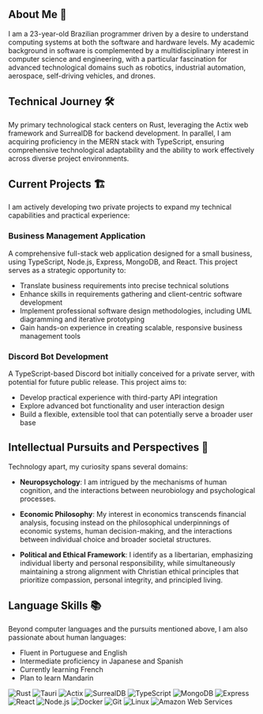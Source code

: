 ## About Me 👤

I am a 23-year-old Brazilian programmer driven by a desire to understand computing systems at both the software and hardware levels. My academic background in software is complemented by a multidisciplinary interest in computer science and engineering, with a particular fascination for advanced technological domains such as robotics, industrial automation, aerospace, self-driving vehicles, and drones.

## Technical Journey 🛠️

My primary technological stack centers on Rust, leveraging the Actix web framework and SurrealDB for backend development. In parallel, I am acquiring proficiency in the MERN stack with TypeScript, ensuring comprehensive technological adaptability and the ability to work effectively across diverse project environments.

## Current Projects 🏗️

I am actively developing two private projects to expand my technical capabilities and practical experience:

### Business Management Application
A comprehensive full-stack web application designed for a small business, using TypeScript, Node.js, Express, MongoDB, and React. This project serves as a strategic opportunity to:
- Translate business requirements into precise technical solutions
- Enhance skills in requirements gathering and client-centric software development
- Implement professional software design methodologies, including UML diagramming and iterative prototyping
- Gain hands-on experience in creating scalable, responsive business management tools

### Discord Bot Development
A TypeScript-based Discord bot initially conceived for a private server, with potential for future public release. This project aims to:
- Develop practical experience with third-party API integration
- Explore advanced bot functionality and user interaction design
- Build a flexible, extensible tool that can potentially serve a broader user base

## Intellectual Pursuits and Perspectives 🧠

Technology apart, my curiosity spans several domains:

- **Neuropsychology**: I am intrigued by the mechanisms of human cognition, and the interactions between neurobiology and psychological processes.

- **Economic Philosophy**: My interest in economics transcends financial analysis, focusing instead on the philosophical underpinnings of economic systems, human decision-making, and the interactions between individual choice and broader societal structures.

- **Political and Ethical Framework**: I identify as a libertarian, emphasizing individual liberty and personal responsibility, while simultaneously maintaining a strong alignment with Christian ethical principles that prioritize compassion, personal integrity, and principled living.

## Language Skills 📚

Beyond computer languages and the pursuits mentioned above, I am also passionate about human languages:
- Fluent in Portuguese and English
- Intermediate proficiency in Japanese and Spanish
- Currently learning French
- Plan to learn Mandarin

![Rust](https://img.shields.io/static/v1?style=for-the-badge&message=Rust&color=000000&logo=Rust&logoColor=FFFFFF&label=)
![Tauri](https://img.shields.io/static/v1?style=for-the-badge&message=Tauri&color=222222&logo=Tauri&logoColor=24C8D8&label=)
![Actix](https://img.shields.io/static/v1?style=for-the-badge&message=Actix&color=000000&logo=Actix&logoColor=FFFFFF&label=)
![SurrealDB](https://img.shields.io/static/v1?style=for-the-badge&message=SurrealDB&color=FF00A0&logo=SurrealDB&logoColor=FFFFFF&label=)
![TypeScript](https://img.shields.io/static/v1?style=for-the-badge&message=TypeScript&color=3178C6&logo=TypeScript&logoColor=FFFFFF&label=)
![MongoDB](https://img.shields.io/static/v1?style=for-the-badge&message=MongoDB&color=47A248&logo=MongoDB&logoColor=FFFFFF&label=)
![Express](https://img.shields.io/static/v1?style=for-the-badge&message=Express&color=000000&logo=Express&logoColor=FFFFFF&label=)
![React](https://img.shields.io/static/v1?style=for-the-badge&message=React&color=222222&logo=React&logoColor=61DAFB&label=)
![Node.js](https://img.shields.io/static/v1?style=for-the-badge&message=Node.js&color=5FA04E&logo=Node.js&logoColor=FFFFFF&label=)
![Docker](https://img.shields.io/static/v1?style=for-the-badge&message=Docker&color=2496ED&logo=Docker&logoColor=FFFFFF&label=)
![Git](https://img.shields.io/static/v1?style=for-the-badge&message=Git&color=F05032&logo=Git&logoColor=FFFFFF&label=)
![Linux](https://img.shields.io/static/v1?style=for-the-badge&message=Linux&color=222222&logo=Linux&logoColor=FCC624&label=)
![Amazon Web Services](https://img.shields.io/static/v1?style=for-the-badge&message=Amazon+Web+Services&color=232F3E&logo=Amazon+Web+Services&logoColor=FFFFFF&label=)
